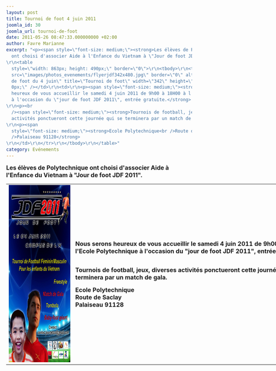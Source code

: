 ```yaml
---
layout: post
title: Tournoi de foot 4 juin 2011
joomla_id: 30
joomla_url: tournoi-de-foot
date: 2011-05-26 08:47:33.000000000 +02:00
author: Favre Marianne
excerpt: "<p><span style=\"font-size: medium;\"><strong>Les élèves de Polytechnique
  ont choisi d'associer Aide à l'Enfance du Vietnam à \"Jour de foot JDF 2011\".</strong>
\r\n<table
  style=\"width: 863px; height: 490px;\" border=\"0\">\r\n<tbody>\r\n<tr>\r\n<td><img
  src=\"images/photos_evenements/flyerjdf342x480.jpg\" border=\"0\" alt=\"Tournoi
  de foot du 4 juin\" title=\"Tournoi de foot\" width=\"342\" height=\"480\" style=\"border:
  0px;\" /></td>\r\n<td>\r\n<p><span style=\"font-size: medium;\"><strong>Nous serons
  heureux de vous accueillir le samedi 4 juin 2011 de 9h00 à 18H00 à l'Ecole Polytechnique
  à l'occasion du \"jour de foot JDF 2011\", entrée gratuite.</strong>
\r\n<p><br
  /><span style=\"font-size: medium;\"><strong>Tournois de football, jeux, diverses
  activités ponctueront cette journée qui se terminera par un match de gala.</strong>
\r\n<p><span
  style=\"font-size: medium;\"><strong>Ecole Polytechnique<br />Route de Saclay<br
  />Palaiseau 91128</strong>
\r\n</td>\r\n</tr>\r\n</tbody>\r\n</table>"
category: Evénements
---
```

<p><span style="font-size: medium;"><strong>Les élèves de Polytechnique ont choisi d'associer Aide à l'Enfance du Vietnam à "Jour de foot JDF 2011".</strong>

<table style="width: 863px; height: 490px;" border="0">
<tbody>
<tr>
<td><img src="/assets/images/photos_evenements/flyerjdf342x480.jpg" border="0" alt="Tournoi de foot du 4 juin" title="Tournoi de foot" width="342" height="480" style="border: 0px;" /></td>
<td>
<p><span style="font-size: medium;"><strong>Nous serons heureux de vous accueillir le samedi 4 juin 2011 de 9h00 à 18H00 à l'Ecole Polytechnique à l'occasion du "jour de foot JDF 2011", entrée gratuite.</strong>

<p><br /><span style="font-size: medium;"><strong>Tournois de football, jeux, diverses activités ponctueront cette journée qui se terminera par un match de gala.</strong>

<p><span style="font-size: medium;"><strong>Ecole Polytechnique<br />Route de Saclay<br />Palaiseau 91128</strong>

</td>
</tr>
</tbody>
</table>
